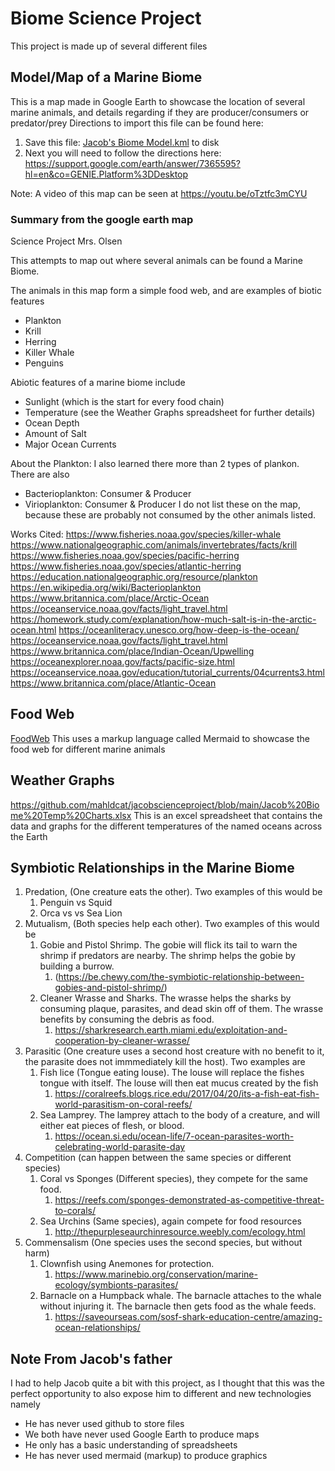 # Biome Science Project
This project is made up of several different files 

## Model/Map of a Marine Biome
This is a map made in Google Earth to showcase the location of several marine animals, and details regarding if they are producer/consumers or predator/prey
Directions to import this file can be found here:
1. Save this file: [Jacob's Biome Model.kml](https://raw.githubusercontent.com/mahldcat/jacobscienceproject/main/Jacob's%20Biome%20Model.kml) to disk
2. Next you will need to follow the directions here: https://support.google.com/earth/answer/7365595?hl=en&co=GENIE.Platform%3DDesktop 

Note:  A video of this map can be seen at https://youtu.be/oTztfc3mCYU

### Summary from the google earth map
Science Project
Mrs. Olsen

This attempts to map out where several animals can be found a Marine Biome. 

The animals in this map form a simple food web, and are examples of biotic features
* Plankton
* Krill
* Herring
* Killer Whale
* Penguins

Abiotic features of a marine biome include
* Sunlight (which is the start for every food chain) 
* Temperature (see the Weather Graphs spreadsheet for further details)
* Ocean Depth 
* Amount of Salt
* Major Ocean Currents

About the Plankton:
I also learned there more than 2 types of plankon.  There are also
* Bacterioplankton: Consumer & Producer 
* Virioplankton: Consumer & Producer
I do not list these on the map, because these are probably not consumed by the other animals listed.  

Works Cited:
https://www.fisheries.noaa.gov/species/killer-whale
https://www.nationalgeographic.com/animals/invertebrates/facts/krill
https://www.fisheries.noaa.gov/species/pacific-herring
https://www.fisheries.noaa.gov/species/atlantic-herring
https://education.nationalgeographic.org/resource/plankton
https://en.wikipedia.org/wiki/Bacterioplankton
https://www.britannica.com/place/Arctic-Ocean
https://oceanservice.noaa.gov/facts/light_travel.html
https://homework.study.com/explanation/how-much-salt-is-in-the-arctic-ocean.html
https://oceanliteracy.unesco.org/how-deep-is-the-ocean/
https://oceanservice.noaa.gov/facts/light_travel.html
https://www.britannica.com/place/Indian-Ocean/Upwelling
https://oceanexplorer.noaa.gov/facts/pacific-size.html
https://oceanservice.noaa.gov/education/tutorial_currents/04currents3.html
https://www.britannica.com/place/Atlantic-Ocean


## Food Web
[FoodWeb](https://github.com/mahldcat/jacobscienceproject/blob/main/foodWeb.md)
This uses a markup language called Mermaid to showcase the food web for different marine animals 

## Weather Graphs
https://github.com/mahldcat/jacobscienceproject/blob/main/Jacob%20Biome%20Temp%20Charts.xlsx
This is an excel spreadsheet that contains the data and graphs for the different temperatures of the named oceans across the Earth

## Symbiotic Relationships in the Marine Biome 
1. Predation, (One creature eats the other).  Two examples of this would be
   1. Penguin vs Squid
   2. Orca vs vs Sea Lion
2. Mutualism, (Both species help each other).  Two examples of this would be
   1. Gobie and Pistol Shrimp. The gobie will flick its tail to warn the shrimp if predators are nearby.  The shrimp helps the gobie by building a burrow.
      1. (https://be.chewy.com/the-symbiotic-relationship-between-gobies-and-pistol-shrimp/)   
   3. Cleaner Wrasse and Sharks.  The wrasse helps the sharks by consuming plaque, parasites, and dead skin off of them.  The wrasse benefits by consuming the debris as food.
      1. https://sharkresearch.earth.miami.edu/exploitation-and-cooperation-by-cleaner-wrasse/ 
3. Parasitic (One creature uses a second host creature with no benefit to it, the parasite does not immmediately kill the host).  Two examples are
   1.  Fish lice (Tongue eating louse).  The louse will replace the fishes tongue with itself.  The louse will then eat mucus created by the fish
       1. https://coralreefs.blogs.rice.edu/2017/04/20/its-a-fish-eat-fish-world-parasitism-on-coral-reefs/
   2.  Sea Lamprey.  The lamprey attach to the body of a creature, and will either eat pieces of flesh, or blood.
       1.  https://ocean.si.edu/ocean-life/7-ocean-parasites-worth-celebrating-world-parasite-day  
4. Competition (can happen between the same species or different species)
   1. Coral vs Sponges (Different species), they compete for the same food.  
      1. https://reefs.com/sponges-demonstrated-as-competitive-threat-to-corals/  
   3. Sea Urchins (Same species), again compete for food resources 
      1. http://thepurpleseaurchinresource.weebly.com/ecology.html  
5. Commensalism (One species uses the second species, but without harm)
   1.  Clownfish using Anemones for protection.
       1. https://www.marinebio.org/conservation/marine-ecology/symbionts-parasites/ 
   2.  Barnacle on a Humpback whale.  The barnacle attaches to the whale without injuring it.  The barnacle then gets food as the whale feeds.
       1.  https://saveourseas.com/sosf-shark-education-centre/amazing-ocean-relationships/ 

## Note From Jacob's father
I had to help Jacob quite a bit with this project, as I thought that this was the perfect opportunity to also expose him to different and new technologies namely

* He has never used github to store files
* We both have never used Google Earth to produce maps
* He only has a basic understanding of spreadsheets
* He has never used mermaid (markup) to produce graphics
